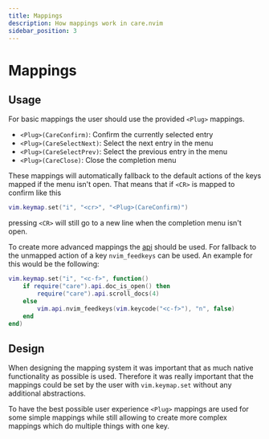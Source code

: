 ```yaml
---
title: Mappings
description: How mappings work in care.nvim
sidebar_position: 3
---
```


# Mappings

## Usage

For basic mappings the user should use the provided `<Plug>` mappings.

-   `<Plug>(CareConfirm)`: Confirm the currently selected entry
-   `<Plug>(CareSelectNext)`: Select the next entry in the menu
-   `<Plug>(CareSelectPrev)`: Select the previous entry in the menu
-   `<Plug>(CareClose)`: Close the completion menu

These mappings will automatically fallback to the default actions of the keys
mapped if the menu isn't open. That means that if `<CR>` is mapped to confirm
like this

```lua
vim.keymap.set("i", "<cr>", "<Plug>(CareConfirm)")
```

pressing `<CR>` will still go to a new line when the completion menu isn't open.

To create more advanced mappings the [api](/api) should be used. For fallback to
the unmapped action of a key `nvim_feedkeys` can be used. An example for this
would be the following:

```lua
vim.keymap.set("i", "<c-f>", function()
    if require("care").api.doc_is_open() then
        require("care").api.scroll_docs(4)
    else
        vim.api.nvim_feedkeys(vim.keycode("<c-f>"), "n", false)
    end
end)
```

## Design

When designing the mapping system it was important that as much native
functionality as possible is used. Therefore it was really important that the
mappings could be set by the user with `vim.keymap.set` without any additional
abstractions.

To have the best possible user experience `<Plug>` mappings are used for some
simple mappings while still allowing to create more complex mappings which do
multiple things with one key.
